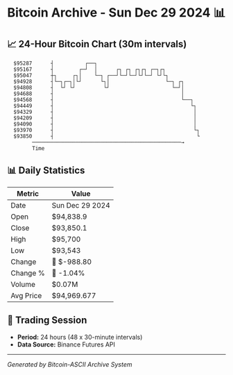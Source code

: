 # Bitcoin Archive - Sun Dec 29 2024 📊

## 📈 24-Hour Bitcoin Chart (30m intervals)

```
  $95287      ┤          ┌──┐                                  
  $95167      ┤        ┌─┘  │      ┌┐ ┌┐ ┌┐┌┐ ┌─┐┌┐            
  $95047      ┼┐     ┌┐│    └─┐ ┌──┘└─┘└─┘└┘└─┘ └┘└┐           
  $94928      ┤└─┐┌─┐│└┘      └┐│                  └─┐ ┌┐      
  $94808      ┤  └┘ └┘         └┘                    └─┘│      
  $94688      ┤                                         │      
  $94568      ┤                                         └──┐   
  $94449      ┤                                            └┐  
  $94329      ┤                                             │  
  $94209      ┤                                             │  
  $94090      ┤                                             │  
  $93970      ┤                                             └┐ 
  $93850      ┤                                              └ 
        ────────────────────────────────────────────────→
        Time
```

## 📊 Daily Statistics

| Metric | Value |
|--------|-------|
| Date | Sun Dec 29 2024 |
| Open | $94,838.9 |
| Close | $93,850.1 |
| High | $95,700 |
| Low | $93,543 |
| Change | 🔴 $-988.80 |
| Change % | 🔴 -1.04% |
| Volume | $0.07M |
| Avg Price | $94,969.677 |

## 📅 Trading Session

- **Period:** 24 hours (48 x 30-minute intervals)
- **Data Source:** Binance Futures API

---
*Generated by Bitcoin-ASCII Archive System*
